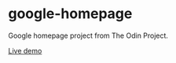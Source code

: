 # google-homepage
Google homepage project from The Odin Project.

[Live demo](https://cojo94.github.io/google-homepage/)

